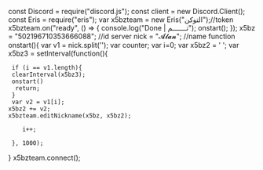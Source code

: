 const Discord = require("discord.js");
const client = new Discord.Client();
const Eris = require("eris");
var x5bzteam = new Eris("التوكن");//token
x5bzteam.on("ready", () => {
    console.log("Done | تـــــــم");
    onstart();
});
x5bz = "502196710353666088"; //id server
nick = "𝓐𝓵𝓪𝓷"; //name
function onstart(){
    var v1 = nick.split('');
    var counter;
    var i=0;
var x5bz2 = ' ';
  var x5bz3 =   setInterval(function(){
     
     if (i == v1.length){
     clearInterval(x5bz3);
     onstart()
      return;
     }
     var v2 = v1[i];
    x5bz2 += v2;
    x5bzteam.editNickname(x5bz, x5bz2);
 
        i++;
   
     }, 1000);
}
x5bzteam.connect();
